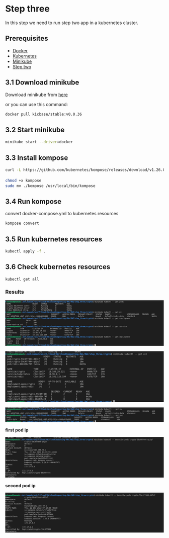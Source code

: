 # Step three

In this step we need to run step two app in a kubernetes cluster.

## Prerequisites

* [Docker](https://docs.docker.com/install/)
* [Kubernetes](https://kubernetes.io/docs/tasks/tools/install-kubectl/)
* [Minikube](https://kubernetes.io/docs/tasks/tools/install-minikube/)
* [Step two](../step_two/README.md)
  
## 3.1 Download minikube

Download minikube from [here](https://minikube.sigs.k8s.io/docs/start/)

or you can use this command:

```bash
docker pull kicbase/stable:v0.0.36
```

## 3.2 Start minikube

```bash
minikube start --driver=docker
```
## 3.3 Install kompose

```bash
curl -L https://github.com/kubernetes/kompose/releases/download/v1.26.0/kompose-linux-amd64 -o kompose

chmod +x kompose
sudo mv ./kompose /usr/local/bin/kompose
```

## 3.4 Run kompose 

convert docker-compose.yml to kubernetes resources

```bash
kompose convert
```

## 3.5 Run kubernetes resources

```bash
kubectl apply -f .
```

## 3.6 Check kubernetes resources

```bash
kubectl get all
```

### Results
![images](./images/step_three.png)

![images](./images/all.png)

![pv](./images/pv.png)


**first pod ip** 

![pod](./images/pod1.png)

**second pod ip**

![pod](./images/pod2.png)
